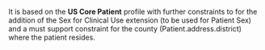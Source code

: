 It is based on the **US Core Patient** profile with further constraints to for the addition of the Sex for Clinical Use extension (to be used for Patient Sex) and a must support constraint for the county (Patient.address.district) where the patient resides.